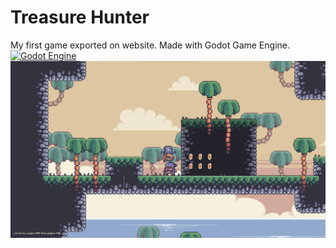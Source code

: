 # Treasure Hunter
My first game exported on website. Made with Godot Game Engine.<br>
<a href="https://godotengine.org">
<img src="https://godotengine.org/themes/godotengine/assets/press/logo_large_color_dark.png" alt="Godot Engine" width="20%">
</a>
<a href="http://faykarr/github.io/treasure-hunter" target="_blank">
<img src="https://github.com/faykarr/treasure-hunter/blob/main/Treasure%20Hunter%20Preview.png" alt="Preview Image">
</a>
